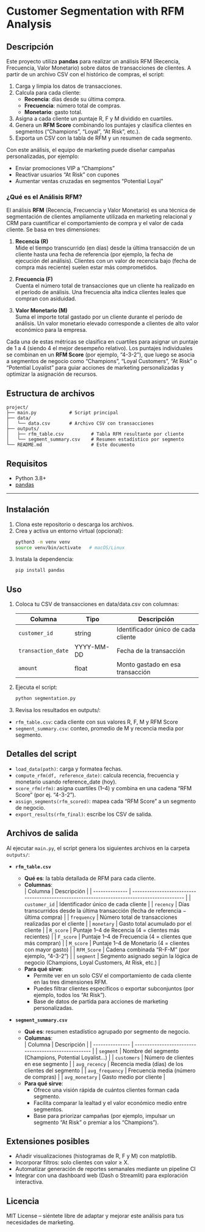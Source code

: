 # Customer Segmentation with RFM Analysis

## Descripción

Este proyecto utiliza **pandas** para realizar un análisis RFM (Recencia, Frecuencia, Valor Monetario) sobre datos de transacciones de clientes. A partir de un archivo CSV con el histórico de compras, el script:

1. Carga y limpia los datos de transacciones.  
2. Calcula para cada cliente:
   - **Recencia**: días desde su última compra.  
   - **Frecuencia**: número total de compras.  
   - **Monetario**: gasto total.  
3. Asigna a cada cliente un puntaje R, F y M dividido en cuartiles.  
4. Genera un **RFM Score** combinando los puntajes y clasifica clientes en segmentos (“Champions”, “Loyal”, “At Risk”, etc.).  
5. Exporta un CSV con la tabla de RFM y un resumen de cada segmento.

Con este análisis, el equipo de marketing puede diseñar campañas personalizadas, por ejemplo:

- Enviar promociones VIP a “Champions”  
- Reactivar usuarios “At Risk” con cupones  
- Aumentar ventas cruzadas en segmentos “Potential Loyal”

### ¿Qué es el Análisis RFM?

El análisis **RFM** (Recencia, Frecuencia y Valor Monetario) es una técnica de segmentación de clientes ampliamente utilizada en marketing relacional y CRM para cuantificar el comportamiento de compra y el valor de cada cliente. Se basa en tres dimensiones:

1. **Recencia (R)**  
   Mide el tiempo transcurrido (en días) desde la última transacción de un cliente hasta una fecha de referencia (por ejemplo, la fecha de ejecución del análisis). Clientes con un valor de recencia bajo (fecha de compra más reciente) suelen estar más comprometidos.

2. **Frecuencia (F)**  
   Cuenta el número total de transacciones que un cliente ha realizado en el período de análisis. Una frecuencia alta indica clientes leales que compran con asiduidad.

3. **Valor Monetario (M)**  
   Suma el importe total gastado por un cliente durante el período de análisis. Un valor monetario elevado corresponde a clientes de alto valor económico para la empresa.

Cada una de estas métricas se clasifica en cuartiles para asignar un puntaje de 1 a 4 (siendo 4 el mejor desempeño relativo). Los puntajes individuales se combinan en un **RFM Score** (por ejemplo, “4-3-2”), que luego se asocia a segmentos de negocio como “Champions”, “Loyal Customers”, “At Risk” o “Potential Loyalist” para guiar acciones de marketing personalizadas y optimizar la asignación de recursos.

## Estructura de archivos

```
project/
├── main.py            # Script principal
├── data/
│   └── data.csv       # Archivo CSV con transacciones
├── outputs/
│   ├── rfm_table.csv          # Tabla RFM resultante por cliente
│   └── segment_summary.csv    # Resumen estadístico por segmento
└── README.md                  # Este documento
```

## Requisitos

- Python 3.8+
- [pandas](https://pandas.pydata.org/)

---

## Instalación

1. Clona este repositorio o descarga los archivos.  
2. Crea y activa un entorno virtual (opcional):
   ```bash
   python3 -m venv venv
   source venv/bin/activate   # macOS/Linux
   ```
3.	Instala la dependencia:
    ```bash
    pip install pandas
    ```

## Uso

1.	Coloca tu CSV de transacciones en data/data.csv con columnas:

      | Columna            | Tipo       | Descripción                              |
      | ------------------ | ---------- | ---------------------------------------- |
      | `customer_id`      | string     | Identificador único de cada cliente      |
      | `transaction_date` | YYYY-MM-DD | Fecha de la transacción                  |
      | `amount`           | float      | Monto gastado en esa transacción         |

2.	Ejecuta el script:

    ```bash
    python segmentation.py
    ```

3.	Revisa los resultados en outputs/:
- `rfm_table.csv`: cada cliente con sus valores R, F, M y RFM Score
- `segment_summary.csv`: conteo, promedio de M y recencia media por segmento.

## Detalles del script
- `load_data(path)`: carga y formatea fechas.
- `compute_rfm(df, reference_date)`: calcula recencia, frecuencia y monetario usando reference_date (hoy).
- `score_rfm(rfm)`: asigna cuartiles (1–4) y combina en una cadena “RFM Score” (por ej. “4-3-2”).
- `assign_segments(rfm_scored)`: mapea cada “RFM Score” a un segmento de negocio.
- `export_results(rfm_final)`: escribe los CSV de salida.

## Archivos de salida

Al ejecutar `main.py`, el script genera los siguientes archivos en la carpeta `outputs/`:

- **`rfm_table.csv`**  
  - **Qué es**: la tabla detallada de RFM para cada cliente.  
  - **Columnas**:  
    | Columna        | Descripción                                                                                 |
    | -------------- | ------------------------------------------------------------------------------------------- |
    | `customer_id`  | Identificador único de cada cliente                                                         |
    | `recency`      | Días transcurridos desde la última transacción (fecha de referencia − última compra)        |
    | `frequency`    | Número total de transacciones realizadas por el cliente                                     |
    | `monetary`     | Gasto total acumulado por el cliente                                                        |
    | `R_score`      | Puntaje 1–4 de Recencia (4 = clientes más recientes)                                       |
    | `F_score`      | Puntaje 1–4 de Frecuencia (4 = clientes que más compran)                                   |
    | `M_score`      | Puntaje 1–4 de Monetario (4 = clientes con mayor gasto)                                    |
    | `RFM_Score`    | Cadena combinada “R-F-M” (por ejemplo, “4-3-2”)                                            |
    | `segment`      | Segmento asignado según la lógica de negocio (Champions, Loyal Customers, At Risk, etc.)   |
  - **Para qué sirve**:  
    - Permite ver en un solo CSV el comportamiento de cada cliente en las tres dimensiones RFM.  
    - Puedes filtrar clientes específicos o exportar subconjuntos (por ejemplo, todos los “At Risk”).  
    - Base de datos de partida para acciones de marketing personalizadas.

- **`segment_summary.csv`**  
  - **Qué es**: resumen estadístico agrupado por segmento de negocio.  
  - **Columnas**:  
    | Columna         | Descripción                                          |
    | --------------- | ---------------------------------------------------- |
    | `segment`       | Nombre del segmento (Champions, Potential Loyalist…) |
    | `customers`     | Número de clientes en ese segmento                   |
    | `avg_recency`   | Recencia media (días) de los clientes del segmento   |
    | `avg_frequency` | Frecuencia media (número de compras)                 |
    | `avg_monetary`  | Gasto medio por cliente                              |
  - **Para qué sirve**:  
    - Ofrece una visión rápida de cuántos clientes forman cada segmento.  
    - Facilita comparar la lealtad y el valor económico medio entre segmentos.  
    - Base para priorizar campañas (por ejemplo, impulsar un  segmento “At Risk” o premiar a los “Champions”).

## Extensiones posibles
- Añadir visualizaciones (histogramas de R, F y M) con matplotlib.
- Incorporar filtros: solo clientes con valor ≥ X.
- Automatizar generación de reportes semanales mediante un pipeline CI
- Integrar con una dashboard web (Dash o Streamlit) para exploración interactiva.

## Licencia

MIT License – siéntete libre de adaptar y mejorar este análisis para tus necesidades de marketing.

